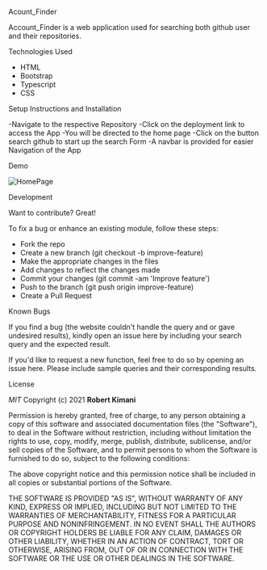 Acount_Finder

Account_Finder is a web application used for searching both github user and their repositories.


Technologies Used

- HTML
- Bootstrap
- Typescript
- CSS


Setup Instructions and Installation

-Navigate to the respective Repository
-Click on the deployment link to access the App
-You will be directed to the home page 
-Click on the button search github to start up the search Form
-A navbar is provided for easier Navigation of the App

Demo

<img src="https://res.cloudinary.com/dpeaxhcl5/image/upload/v1645062752/kazingumu_okizcl.png" alt="HomePage">

Development

Want to contribute? Great!

To fix a bug or enhance an existing module, follow these steps:
- Fork the repo
- Create a new branch (git checkout -b improve-feature)
- Make the appropriate changes in the files
- Add changes to reflect the changes made
- Commit your changes (git commit -am 'Improve feature')
- Push to the branch (git push origin improve-feature)
- Create a Pull Request


Known Bugs

If you find a bug (the website couldn't handle the query and or gave undesired results), kindly open an issue here by including your search query and the expected result.

If you'd like to request a new function, feel free to do so by opening an issue here. Please include sample queries and their corresponding results.


License

*MIT*
Copyright (c) 2021 **Robert Kimani**

Permission is hereby granted, free of charge, to any person obtaining a copy of this software and associated documentation files (the "Software"), to deal in the Software without restriction, including without limitation the rights to use, copy, modify, merge, publish, distribute, sublicense, and/or sell copies of the Software, and to permit persons to whom the Software is furnished to do so, subject to the following conditions:

The above copyright notice and this permission notice shall be included in all copies or substantial portions of the Software.

THE SOFTWARE IS PROVIDED "AS IS", WITHOUT WARRANTY OF ANY KIND, EXPRESS OR IMPLIED, INCLUDING BUT NOT LIMITED TO THE WARRANTIES OF MERCHANTABILITY, FITNESS FOR A PARTICULAR PURPOSE AND NONINFRINGEMENT. IN NO EVENT SHALL THE AUTHORS OR COPYRIGHT HOLDERS BE LIABLE FOR ANY CLAIM, DAMAGES OR OTHER LIABILITY, WHETHER IN AN ACTION OF CONTRACT, TORT OR OTHERWISE, ARISING FROM, OUT OF OR IN CONNECTION WITH THE SOFTWARE OR THE USE OR OTHER DEALINGS IN THE SOFTWARE.
